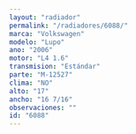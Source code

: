 ```yaml
---
layout: "radiador"
permalink: "/radiadores/6088/"
marca: "Volkswagen"
modelo: "Lupo"
ano: "2006"
motor: "L4 1.6"
transmision: "Estándar"
parte: "M-12527"
clima: "NO"
alto: "17"
ancho: "16 7/16"
observaciones: ""
id: "6088"
---
```


